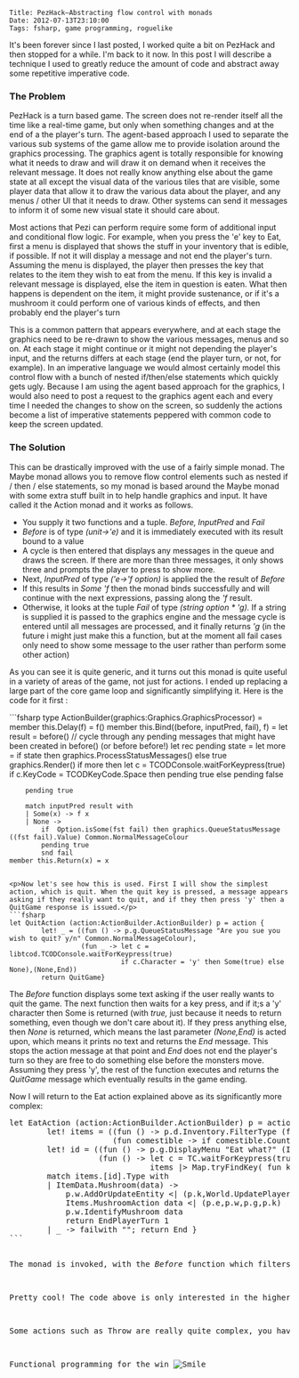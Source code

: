     Title: PezHack–Abstracting flow control with monads
    Date: 2012-07-13T23:10:00
    Tags: fsharp, game programming, roguelike


<p>It's been forever since I last posted, I worked quite a bit on PezHack and then stopped for a while. I'm back to it now. In this post I will describe a technique I used to greatly reduce the amount of code and abstract away some repetitive imperative code.</p>
<h3>The Problem</h3>
<p>PezHack is a turn based game. The screen does not re-render itself all the time like a real-time game, but only when something changes and at the end of a the player's turn. The agent-based approach I used to separate the various sub systems of the game allow me to provide isolation around the graphics processing. The graphics agent is totally responsible for knowing what it needs to draw and will draw it on demand when it receives the relevant message. It does not really know anything else about the game state at all except the visual data of the various tiles that are visible, some player data that allow it to draw the various data about the player, and any menus / other UI that it needs to draw. Other systems can send it messages to inform it of some new visual state it should care about.</p>
<p>Most actions that Pezi can perform require some form of additional input and conditional flow logic. For example, when you press the 'e' key to Eat, first a menu is displayed that shows the stuff in your inventory that is edible, if possible. If not it will display a message and not end the player's turn. Assuming the menu is displayed, the player then presses the key that relates to the item they wish to eat from the menu. If this key is invalid a relevant message is displayed, else the item in question is eaten. What then happens is dependent on the item, it might provide sustenance, or if it's a mushroom it could perform one of various kinds of effects, and then probably end the player's turn</p>
<p>This is a common pattern that appears everywhere, and at each stage the graphics need to be re-drawn to show the various messages, menus and so on. At each stage it might continue or it might not depending the player's input, and the returns differs at each stage (end the player turn, or not, for example). In an imperative language we would almost certainly model this control flow with a bunch of nested if/then/else statements which quickly gets ugly. Because I am using the agent based approach for the graphics, I would also need to post a request to the graphics agent each and every time I needed the changes to show on the screen, so suddenly the actions become a list of imperative statements peppered with common code to keep the screen updated.</p>
<!-- more -->
<h3></h3>
<h3>The Solution</h3>
<p>This can be drastically improved with the use of a fairly simple monad. The Maybe monad allows you to remove flow control elements such as nested if / then / else statements, so my monad is based around the Maybe monad with some extra stuff built in to help handle graphics and input. It have called it the Action monad and it works as follows.</p>
<ul>
<li>You supply it two functions and a tuple. <em>Before,<strong> </strong>InputPred </em>and <em>Fail</em></li>
<li><em>Before</em> is of type <em>(unit->'e) </em>and it is immediately executed with its result bound to a value</li>
<li>A cycle is then entered that displays any messages in the queue and draws the screen. If there are more than three messages, it only shows three and prompts the player to press <space> to show more.</li>
<li>Next, <em>InputPred </em>of type <em>('e->'f option)</em> is applied the the result of <em>Before</em></li>
<li>If this results in <em>Some 'f</em> then the monad binds successfully and will continue with the next expressions, passing along the <em>'f</em> result.</li>
<li>Otherwise, it looks at the tuple <em>Fail</em> of type <em>(string option * 'g).</em> If a string is supplied it is passed to the graphics engine and the message cycle is entered until all messages are processed, and it finally returns <em>'g</em> (in the future i might just make this a function, but at the moment all fail cases only need to show some message to the user rather than perform some other action)</li>
</ul>
<p>As you can see it is quite generic, and it turns out this monad is quite useful in a variety of areas of the game, not just for actions. I ended up replacing a large part of the core game loop and significantly simplifying it. Here is the code for it first :</p>
```fsharp
type ActionBuilder(graphics:Graphics.GraphicsProcessor) =
    member this.Delay(f) = f()
    member this.Bind((before, inputPred, fail), f) =
        let result = before()
        // cycle through any pending messages that might have been created in before() (or before before!)
        let rec pending state =
            let more =
                if state then graphics.ProcessStatusMessages()
                else true
            graphics.Render()
            if more then 
                let c = TCODConsole.waitForKeypress(true)
                if c.KeyCode = TCODKeyCode.Space then pending true
                else pending false
                
        pending true
            
        match inputPred result with
        | Some(x) -> f x
        | None ->
            if  Option.isSome(fst fail) then graphics.QueueStatusMessage ((fst fail).Value) Common.NormalMessageColour
            pending true
            snd fail
    member this.Return(x) = x
```

<p>Now let's see how this is used. First I will show the simplest action, which is quit. When the quit key is pressed, a message appears asking if they really want to quit, and if they then press 'y' then a QuitGame response is issued.</p>
```fsharp
let QuitAction (action:ActionBuilder.ActionBuilder) p = action {
        let! _ = ((fun () -> p.g.QueueStatusMessage "Are you sue you wish to quit? y/n" Common.NormalMessageColour),
                  (fun _ -> let c = libtcod.TCODConsole.waitForKeypress(true)
                            if c.Character = 'y' then Some(true) else None),(None,End))
        return QuitGame}
```

<p>The <em>Before</em> function displays some text asking if the user really wants to quit the game. The next function then waits for a key press, and if it;s a 'y' character then Some is returned (with <em>true, </em>just because it needs to return something, even though we don't care about it). If they press anything else, then <em>None</em> is returned, which means the last parameter <em>(None,End)</em> is acted upon, which means it prints no text and returns the <em>End </em>message. This stops the action message at that point and <em>End</em> does not end the player's turn so they are free to do something else before the monsters move. Assuming they press 'y', the rest of the function executes and returns the <em>QuitGame</em> message which eventually results in the game ending.</p>
<p>Now I will return to the Eat action explained above as its significantly more complex:</p>
<pre class="brush: fsharp; auto-links: true; collapse: false; first-line: 1; gutter: true; html-script: false; light: false; ruler: false; smart-tabs: true; tab-size: 4; toolbar: true;">let EatAction (action:ActionBuilder.ActionBuilder) p = action {                
        let! items = ((fun () -> p.d.Inventory.FilterType (function ItemData.Comestible(_) | ItemData.Mushroom(_) -> true | _ -> false)),
                      (fun comestible -> if comestible.Count > 0 then Some(comestible) else None),(Some "You have nothing to eat", End))        
        let! id = ((fun () -> p.g.DisplayMenu "Eat what?" (ItemData.Inventory.ToMenu items) ""),
                   (fun () -> let c = TC.waitForKeypress(true)
                              items |> Map.tryFindKey( fun k v -> v.Letter = c.Character)), (Some "The things squirrels will try and eat..", End))
        match items.[id].Type with
        | ItemData.Mushroom(data) ->             
            p.w.AddOrUpdateEntity <| (p.k,World.UpdatePlayerData p.p {p.d with Inventory = p.d.Inventory.RemoveItem id }) 
            Items.MushroomAction data <| (p.e,p.w,p.g,p.k)
            p.w.IdentifyMushroom data
            return EndPlayerTurn 1
        | _ -> failwith ""; return End }
```

<p>The monad is invoked, with the <em>Before</em> function which filters the players inventory to stuff that is edible. The results of this are then passed into the input predicate function (the wonders of type inference make this just work with no type annotations) and checks if the filtered items contain any data, if they don't it returns <em>None</em> and then finally the message is displayed indicating the player has nothing to eat, and execution halts there returning <em>End </em>(allowing the player to do something else this turn). Assuming there were items, they are now bound to <em>items</em>. Another action monad is then invoked that displays a menu containing the filtered items in the <em>Before</em> function. The input pred then takes player input, if it doesn't match a letter assigned to the item in the menu it prints a message and returns <em>End.</em> otherwise, <em>id</em> is bound to the id that the player selected. Finally, the item has some action invoked on it &ndash; in this case only mushrooms are implemented, and it removes the mushroom from the players inventory (sending commands to the World agent telling it to update the player data), invokes the mushroom's specific action, issues another message to tell the World agent that this type of mushroom has now been identified, and finally returns a message that says the player's turn ends for 1 turn.</p>
<p>Pretty cool! The code above is only interested in the higher level stuff that is going on and doesn't need to care about display and flow control. Data from the first function can be passed to the second function, and early exit of the function is easily possible. The monad significantly reduced the actions code from almost 1000 lines to less than 350, and that includes Eat, Pickup, Drop, Move, Attack, Throw, Descend Level, Quit, Open, Close, Inventory, Wait, plus functions to merge items that have been dropped or thrown with existing stackable items on the floor where they land, selection menus and &ldquo;modal&rdquo; choice menus, plus various other helper functions.</p>
<p>Some actions such as Throw are really quite complex, you have to pick an item to throw, choose a direction to throw it, then show it being &ldquo;animated&rdquo; as it moves along the screen, and then finally (maybe) hit something, and either drop to the floor or attack an enemy which may result in other things happening &ndash; now I can just look at the code and see what it's doing without having to dig about in a lot of essentially redundant nested code. Actions can also transfer execution to and from other actions.</p>
<p>Functional programming for the win <img class="wlEmoticon wlEmoticon-smile" style="border-style: none;" src="http://www.pinksquirrellabs.com/img/old/wlEmoticon-smile_1.png" alt="Smile" /></p>
